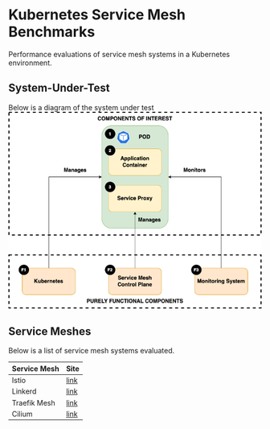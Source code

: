 # Kubernetes Service Mesh Benchmarks

Performance evaluations of service mesh systems in a Kubernetes environment.

## System-Under-Test

Below is a diagram of the system under test
![sut](images/sut.png)

## Service Meshes

Below is a list of service mesh systems evaluated.

| Service Mesh | Site |
| ------ | ------ |
| Istio | [link](https://istio.io/) |
| Linkerd | [link](https://linkerd.io/) |
| Traefik  Mesh | [link](https://traefik.io/traefik-mesh/) |
| Cilium | [link](https://cilium.io/) |
